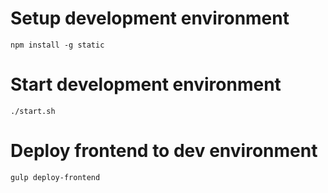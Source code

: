 # Setup development environment

    npm install -g static

# Start development environment

    ./start.sh


# Deploy frontend to dev environment

    gulp deploy-frontend


